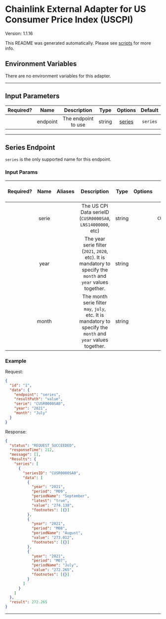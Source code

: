 # Chainlink External Adapter for US Consumer Price Index (USCPI)

Version: 1.1.16

This README was generated automatically. Please see [scripts](../../scripts) for more info.

## Environment Variables

There are no environment variables for this adapter.

---

## Input Parameters

| Required? |   Name   |     Description     |  Type  |          Options           | Default  |
| :-------: | :------: | :-----------------: | :----: | :------------------------: | :------: |
|           | endpoint | The endpoint to use | string | [series](#series-endpoint) | `series` |

---

## Series Endpoint

`series` is the only supported name for this endpoint.

### Input Params

| Required? | Name  | Aliases |                                                   Description                                                   |  Type  | Options |    Default    | Depends On | Not Valid With |
| :-------: | :---: | :-----: | :-------------------------------------------------------------------------------------------------------------: | :----: | :-----: | :-----------: | :--------: | :------------: |
|           | serie |         |                           The US CPI Data serieID (`CUSR0000SA0`, `LNS14000000`, etc)                           | string |         | `CUSR0000SA0` |            |                |
|           | year  |         | The year serie filter (`2021`, `2020`, etc). It is mandatory to specify the `month` and `year` values together. | string |         |               |            |                |
|           | month |         |  The month serie filter `may`, `july`, etc. It is mandatory to specify the `month` and `year` values together.  | string |         |               |            |                |

### Example

Request:

```json
{
  "id": "1",
  "data": {
    "endpoint": "series",
    "resultPath": "value",
    "serie": "CUSR0000SA0",
    "year": "2021",
    "month": "July"
  }
}
```

Response:

```json
{
  "status": "REQUEST_SUCCEEDED",
  "responseTime": 212,
  "message": [],
  "Results": {
    "series": [
      {
        "seriesID": "CUSR0000SA0",
        "data": [
          {
            "year": "2021",
            "period": "M09",
            "periodName": "September",
            "latest": "true",
            "value": "274.138",
            "footnotes": [{}]
          },
          {
            "year": "2021",
            "period": "M08",
            "periodName": "August",
            "value": "273.012",
            "footnotes": [{}]
          },
          {
            "year": "2021",
            "period": "M07",
            "periodName": "July",
            "value": "272.265",
            "footnotes": [{}]
          }
        ]
      }
    ]
  },
  "result": 272.265
}
```

---
